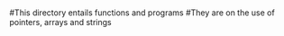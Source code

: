 #
#
#This directory entails functions and programs
#They are on the use of pointers, arrays and strings
#
